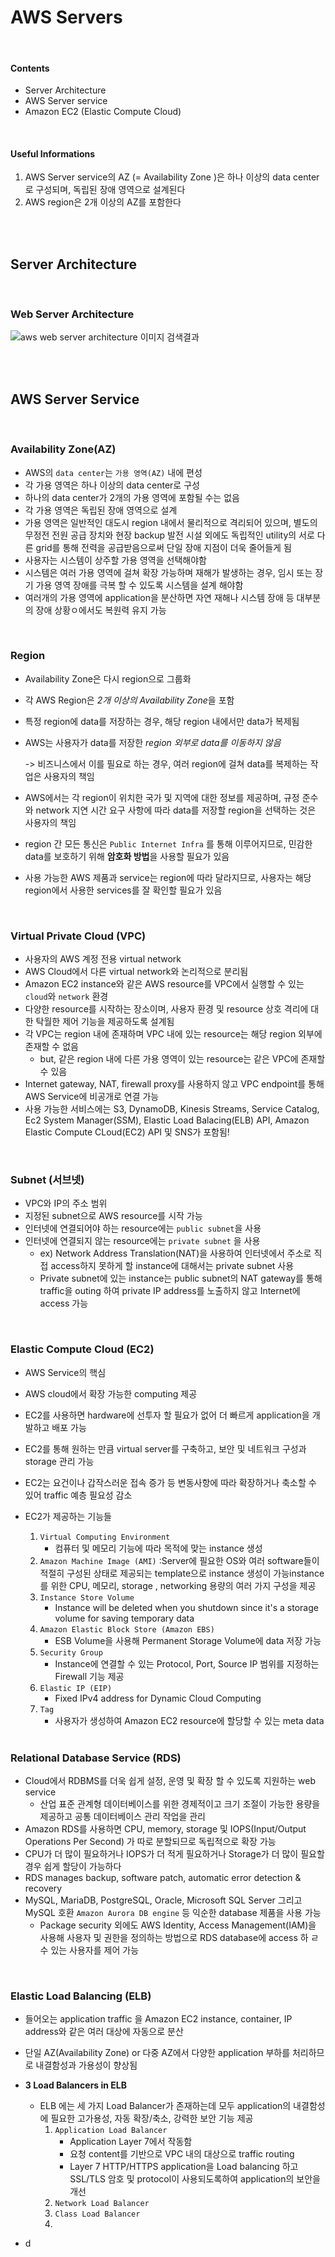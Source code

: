 # AWS Servers

<br>

#### Contents

- Server Architecture
- AWS Server service
- Amazon EC2 (Elastic Compute Cloud)

<br>

#### Useful Informations

1. AWS Server service의 AZ (= Availability Zone )은 하나 이상의 data center로 구성되며, 독립된 장애 영역으로 설계된다
2. AWS region은 2개 이상의 AZ를 포함한다

<br>

<br>

## Server Architecture

<br>

### Web Server Architecture



![aws web server architecture 이미지 검색결과](https://tech.cloud.nongshim.co.kr/wp-content/uploads/2018/10/2-1-1-1024x688.png)



<br>

<br>

## AWS Server Service

<br>

### Availability Zone(AZ)

- AWS의 `data center`는 `가용 영역(AZ)` 내에 편성
- 각 가용 영역은 하나 이상의 data center로 구성
- 하나의 data center가 2개의 가용 영역에 포함될 수는 없음
- 각 가용 영역은 독립된 장애 영역으로 설계
- 가용 영역은 일반적인 대도시 region 내에서 물리적으로 격리되어 있으며, 별도의 무정전 전원 공급 장치와 현장 backup 발전 시설 외에도 독립적인 utility의 서로 다른 grid를 통해 전력을 공급받음으로써 단일 장애 지점이 더욱 줄어들게 됨
- 사용자는 시스템이 상주할 가용 영역을 선택해야함
- 시스템은 여러 가용 영역에 걸쳐 확장 가능하며 재해가 발생하는 경우, 임시 또는 장기 가용 영역 장애를 극복 할 수 있도록 시스템을 설계 해야함
- 여러개의 가용 영역에 application을 분산하면 자연 재해나 시스템 장애 등 대부분의 장애 상황ㅇ에서도 복원력 유지 가능

<br>

### Region

- Availability Zone은 다시 region으로 그룹화

- 각 AWS Region은 *2개 이상의 Availability Zone*을 포함

- 특정 region에 data를 저장하는 경우, 해당 region 내에서만 data가 복제됨

- AWS는 사용자가 data를 저장한 *region 외부로 data를 이동하지 않음*

  -> 비즈니스에서 이를 필요로 하는 경우, 여러 region에 걸쳐 data를 복제하는 작업은 사용자의 책임

- AWS에서는 각 region이 위치한 국가 및 지역에 대한 정보를 제공하며, 규정 준수와 network 지연 시간 요구 사항에 따라 data를 저장할 region을 선택하는 것은 사용자의 책임

- region 간 모든 통신은 `Public Internet Infra` 를 통해 이루어지므로, 민감한 data를 보호하기 위해 **암호화 방법**을 사용할 필요가 있음

- 사용 가능한 AWS 제품과 service는 region에 따라 달라지므로, 사용자는 해당 region에서 사용한 services를 잘 확인할 필요가 있음

<br>

### Virtual Private Cloud (VPC)

- 사용자의 AWS 계정 전용 virtual network
- AWS Cloud에서 다른 virtual network와 논리적으로 분리됨
- Amazon EC2 instance와 같은 AWS resource를 VPC에서 실행할 수 있는 `cloud`와 `network` 환경
- 다양한 resource를 시작하는 장소이며, 사용자 환경 및 resource 상호 격리에 대한 탁월한 제어 기능을 제공하도록 설계됨
- 각 VPC는 region 내에 존재하며 VPC 내에 있는 resource는 해당 region 외부에 존재할 수 없음
  - but, 같은 region 내에 다른 가용 영역이 있는 resource는 같은 VPC에 존재할 수 있음
- Internet gateway, NAT, firewall proxy를 사용하지 않고 VPC endpoint를 통해 AWS Service에 비공개로 연결 가능
- 사용 가능한 서비스에는 S3, DynamoDB, Kinesis Streams, Service Catalog, Ec2 System Manager(SSM), Elastic Load Balacing(ELB) API, Amazon Elastic Compute CLoud(EC2) API 및 SNS가 포함됨!

<br>

### Subnet (서브넷)

- VPC와 IP의 주소 범위
- 지정된 subnet으로 AWS resource를 시작 가능
- 인터넷에 연결되어야 하는 resource에는 `public subnet`을 사용
- 인터넷에 연결되지 않는 resource에는 `private subnet` 을 사용
  - ex) Network Address Translation(NAT)을 사용하여 인터넷에서 주소로 직접 access하지 못하게 할 instance에 대해서는 private subnet 사용
  - Private subnet에 있는 instance는 public subnet의 NAT gateway를 통해 traffic을 outing 하여 private IP address를 노출하지 않고 Internet에 access 가능

<br>

### Elastic Compute Cloud (EC2)

- AWS Service의 핵심

- AWS cloud에서 확장 가능한 computing 제공

- EC2를 사용하면 hardware에 선투자 할 필요가 없어 더 빠르게 application을 개발하고 배포 가능

- EC2를 통해 원하는 만큼 virtual server를 구축하고, 보안 및 네트워크 구성과 storage 관리 가능

- EC2는 요건이나 갑작스러운 접속 증가 등 변동사항에 따라 확장하거나 축소할 수 있어 traffic 예층 필요성 감소

- EC2가 제공하는 기능들
  1. `Virtual Computing Environment`	
     -  컴퓨터 및 메모리 기능에 따라 목적에 맞는 instance 생성 
  2. `Amazon Machine Image (AMI)`  :Server에 필요한 OS와 여러 software들이 적절히 구성된 상태로  제공되는 template으로 instance 생성이 가능instance를 위한 CPU, 메모리, storage , networking 용량의 여러 가지 구성을 제공
  3. `Instance Store Volume`
     - Instance will be deleted when you shutdown since it's a storage volume for saving temporary data
  4. `Amazon Elastic Block Store (Amazon EBS)`
     - ESB Volume을 사용해 Permanent Storage Volume에 data 저장 가능
  5. `Security Group` 
     - Instance에 연결할 수 있는 Protocol, Port, Source IP 범위를 지정하는 Firewall 기능 제공
  6. `Elastic IP (EIP)`
     - Fixed IPv4 address for Dynamic Cloud Computing
  7. `Tag`
     - 사용자가 생성하여 Amazon EC2 resource에 할당할  수 있는 meta data

  

  <br>

### Relational Database Service (RDS)

- Cloud에서 RDBMS를 더욱 쉽게 설정, 운영 및 확장 할 수 있도록 지원하는 web service
  - 산업 표준 관계형 데이터베이스를 위한 경제적이고 크기 조절이 가능한 용량을 제공하고 공통 데이터베이스 관리 작업을 관리
- Amazon RDS를 사용하면 CPU, memory, storage 및 IOPS(Input/Output Operations Per Second) 가 따로 분할되므로 독립적으로 확장 가능
- CPU가 더 많이 필요하거나 IOPS가 더 적게 필요하거나 Storage가 더 많이 필요할 경우 쉽게 할당이 가능하다
- RDS manages backup, software patch, automatic error detection & recovery
- MySQL, MariaDB, PostgreSQL, Oracle, Microsoft SQL Server 그리고 MySQL 호환 `Amazon Aurora DB engine` 등 익순한 database 제품을 사용 가능
  - Package security 외에도 AWS Identity, Access Management(IAM)을 사용해 사용자 및 권한을 정의하는 방법으로 RDS database에 access 하 ㄹ수 있는 사용자를 제어 가능 

<br>

### Elastic Load Balancing  (ELB)

- 들어오는 application traffic 을 Amazon EC2 instance, container, IP address와 같은 여러 대상에 자동으로 분산
- 단일 AZ(Availability Zone)  or 다중 AZ에서 다양한 application 부하를 처리하므로 내결함성과 가용성이 향상됨 
- **3 Load Balancers in ELB**
  - ELB 에는 세 가지 Load Balancer가 존재하는데 모두 application의 내결함성에 필요한 고가용성, 자동 확장/축소, 강력한 보안 기능 제공
    1. `Application Load Balancer`
       - Application Layer 7에서 작동함
       - 요청 content를 기반으로 VPC 내의 대상으로 traffic routing
       - Layer 7 HTTP/HTTPS application을 Load balancing 하고 SSL/TLS 암호 및 protocol이 사용되도록하여 application의 보안을 개선
    2. `Network Load Balancer`
    3. `Class Load Balancer`
    4. 

- d

